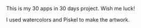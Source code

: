 
This is my 30 apps in 30 days project. Wish me luck!

I used watercolors and Piskel to make the artwork.
